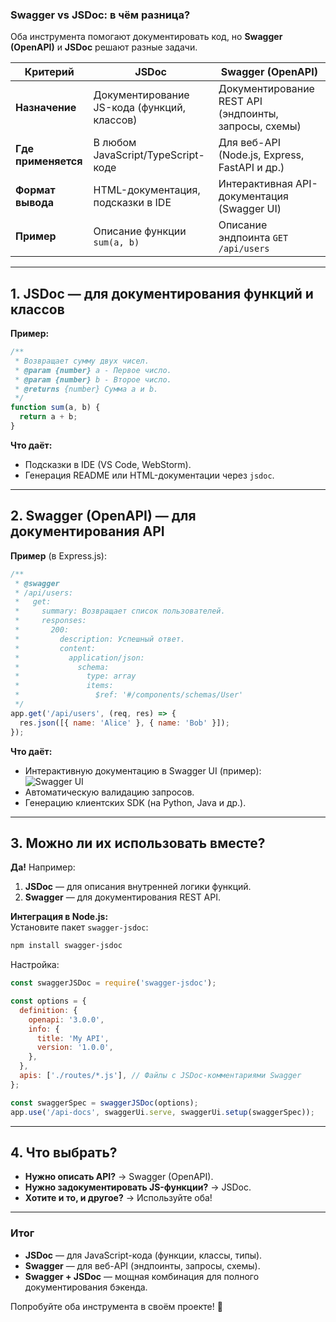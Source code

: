 ### **Swagger vs JSDoc: в чём разница?**  
Оба инструмента помогают документировать код, но **Swagger (OpenAPI)** и **JSDoc** решают разные задачи.  

| **Критерий**       | **JSDoc**                          | **Swagger (OpenAPI)**               |
|--------------------|-----------------------------------|-----------------------------------|
| **Назначение**     | Документирование JS-кода (функций, классов) | Документирование REST API (эндпоинты, запросы, схемы) |
| **Где применяется**| В любом JavaScript/TypeScript-коде | Для веб-API (Node.js, Express, FastAPI и др.) |
| **Формат вывода**  | HTML-документация, подсказки в IDE | Интерактивная API-документация (Swagger UI) |
| **Пример**         | Описание функции `sum(a, b)`       | Описание эндпоинта `GET /api/users` |

---

## **1. JSDoc — для документирования функций и классов**  
**Пример:**  
```js
/**
 * Возвращает сумму двух чисел.
 * @param {number} a - Первое число.
 * @param {number} b - Второе число.
 * @returns {number} Сумма a и b.
 */
function sum(a, b) {
  return a + b;
}
```
**Что даёт:**  
- Подсказки в IDE (VS Code, WebStorm).  
- Генерация README или HTML-документации через `jsdoc`.  

---

## **2. Swagger (OpenAPI) — для документирования API**  
**Пример** (в Express.js):  
```js
/**
 * @swagger
 * /api/users:
 *   get:
 *     summary: Возвращает список пользователей.
 *     responses:
 *       200:
 *         description: Успешный ответ.
 *         content:
 *           application/json:
 *             schema:
 *               type: array
 *               items:
 *                 $ref: '#/components/schemas/User'
 */
app.get('/api/users', (req, res) => {
  res.json([{ name: 'Alice' }, { name: 'Bob' }]);
});
```
**Что даёт:**  
- Интерактивную документацию в Swagger UI (пример):  
  ![Swagger UI](https://swagger.io/swagger-ui.png)  
- Автоматическую валидацию запросов.  
- Генерацию клиентских SDK (на Python, Java и др.).  

---

## **3. Можно ли их использовать вместе?**  
**Да!** Например:  
1. **JSDoc** — для описания внутренней логики функций.  
2. **Swagger** — для документирования REST API.  

**Интеграция в Node.js:**  
Установите пакет `swagger-jsdoc`:  
```bash
npm install swagger-jsdoc
```
Настройка:  
```js
const swaggerJSDoc = require('swagger-jsdoc');

const options = {
  definition: {
    openapi: '3.0.0',
    info: {
      title: 'My API',
      version: '1.0.0',
    },
  },
  apis: ['./routes/*.js'], // Файлы с JSDoc-комментариями Swagger
};

const swaggerSpec = swaggerJSDoc(options);
app.use('/api-docs', swaggerUi.serve, swaggerUi.setup(swaggerSpec));
```

---

## **4. Что выбрать?**  
- **Нужно описать API?** → Swagger (OpenAPI).  
- **Нужно задокументировать JS-функции?** → JSDoc.  
- **Хотите и то, и другое?** → Используйте оба!  

---

### **Итог**  
- **JSDoc** — для JavaScript-кода (функции, классы, типы).  
- **Swagger** — для веб-API (эндпоинты, запросы, схемы).  
- **Swagger + JSDoc** — мощная комбинация для полного документирования бэкенда.  

Попробуйте оба инструмента в своём проекте! 🚀